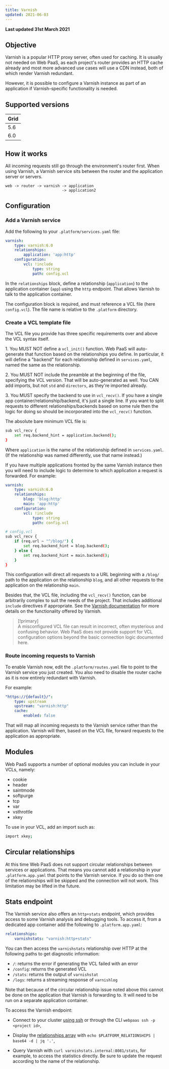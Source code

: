 ```yaml
---
title: Varnish
updated: 2021-06-03
---
```


**Last updated 31st March 2021**



## Objective  

Varnish is a popular HTTP proxy server, often used for caching.  It is usually not needed on Web PaaS, as each project's router provides an HTTP cache already and most more advanced use cases will use a CDN instead, both of which render Varnish redundant.

However, it is possible to configure a Varnish instance as part of an application if Varnish-specific functionality is needed.

## Supported versions

| **Grid** | 
|----------------------------------|  
|  5.6 |  
|  6.0 |  

## How it works

All incoming requests still go through the environment's router first. When using Varnish, a Varnish service sits between the router and the application server or servers.

```text
web -> router -> varnish -> application
                         -> application2
```


## Configuration

### Add a Varnish service

Add the following to your `.platform/services.yaml` file:


```yaml   
varnish:
    type: varnish:6.0
    relationships:
        application: 'app:http'
    configuration:
        vcl: !include
            type: string
            path: config.vcl
```  


In the `relationships` block, define a relationship (`application`) to the application container (`app`) using the `http` endpoint.  That allows Varnish to talk to the application container.

The configuration block is required, and must reference a VCL file (here `config.vcl`).  The file name is relative to the `.platform` directory.

### Create a VCL template file

The VCL file you provide has three specific requirements over and above the VCL syntax itself.

1\. You MUST NOT define a `vcl_init()` function.  Web PaaS will auto-generate that function based on the relationships you define.  In particular, it will define a "backend" for each relationship defined in `services.yaml`, named the same as the relationship.

2\. You MUST NOT include the preamble at the beginning of the file, specifying the VCL version.  That will be auto-generated as well. You CAN add imports, but not `std` and `directors`, as they're imported already.

3\. You MUST specify the backend to use in `vcl_recv()`.  If you have a single app container/relationship/backend, it's just a single line.  If you want to split requests to different relationships/backends based on some rule then the logic for doing so should be incorporated into the `vcl_recv()` function.


The absolute bare minimum VCL file is:

```bash
sub vcl_recv {
    set req.backend_hint = application.backend();
}
```

Where `application` is the name of the relationship defined in `services.yaml`.  (If the relationship was named differently, use that name instead.)

If you have multiple applications fronted by the same Varnish instance then you will need to include logic to determine to which application a request is forwarded.  For example:

```yaml
varnish:
    type: varnish:6.0
    relationships:
        blog: 'blog:http'
        main: 'app:http'
    configuration:
        vcl: !include
            type: string
            path: config.vcl
```

```bash
# config.vcl
sub vcl_recv {
    if (req.url ~ "^/blog/") {
        set req.backend_hint = blog.backend();
    } else {
        set req.backend_hint = main.backend();
    }
}
```

This configuration will direct all requests to a URL beginning with a `/blog/` path to the application on the relationship `blog`, and all other requests to the application on the relationship `main`.

Besides that, the VCL file, including the `vcl_recv()` function, can be arbitrarily complex to suit the needs of the project.  That includes additional `include` directives if appropriate.  See the [Varnish documentation](https://varnish-cache.org/docs/index.html) for more details on the functionality offered by Varnish.

> [!primary]  
> A misconfigured VCL file can result in incorrect, often mysterious and confusing behavior.  Web PaaS does not provide support for VCL configuration options beyond the basic connection logic documented here.
> 
> 

### Route incoming requests to Varnish

To enable Varnish now, edit the `.platform/routes.yaml` file to point to the Varnish service you just created.  You also need to disable the router cache as it is now entirely redundant with Varnish.

For example:


```yaml   
"https://{default}/":
    type: upstream
    upstream: "varnish:http"
    cache:
        enabled: false
```  


That will map all incoming requests to the Varnish service rather than the application.  Varnish will then, based on the VCL file, forward requests to the application as appropriate.

## Modules

Web PaaS supports a number of optional modules you can include in your VCLs, namely:

* cookie
* header
* saintmode
* softpurge
* tcp
* var
* vsthrottle
* xkey

To use in your VCL, add an import such as:

```bash
import xkey;
```

## Circular relationships

At this time Web PaaS does not support circular relationships between services or applications.  That means you cannot add a relationship in your `.platform.app.yaml` that points to the Varnish service.  If you do so then one of the relationships will be skipped and the connection will not work.  This limitation may be lifted in the future.

## Stats endpoint

The Varnish service also offers an `http+stats` endpoint, which provides access to some Varnish analysis and debugging tools.  To access it, from a dedicated app container add the following to `.platform.app.yaml`:


```yaml   
relationships:
    varnishstats: "varnish:http+stats"
```  


You can then access the `varnishstats` relationship over HTTP at the following paths to get diagnostic information:

* `/`: returns the error if generating the VCL failed with an error
* `/config`: returns the generated VCL
* `/stats`: returns the output of `varnishstat`
* `/logs`: returns a streaming response of `varnishlog`

Note that because of the circular relationship issue noted above this cannot be done on the application that Varnish is forwarding to.  It will need to be run on a separate application container.

To access the Varnish endpoint:

- Connect to your cluster [using ssh](/pages/web_cloud/web_paas_powered_by_platform_sh/development-ssh) or through the CLI `webpaas ssh -p <project id>`,

- Display the [relationships array](/pages/web_cloud/web_paas_powered_by_platform_sh/configuration-app/relationships) with `echo $PLATFORM_RELATIONSHIPS | base64 -d | jq '.'`,

- Query Varnish with `curl varnishstats.internal:8081/stats`, for example, to access the statistics directly. Be sure to update the request according to the name of the relationship.

